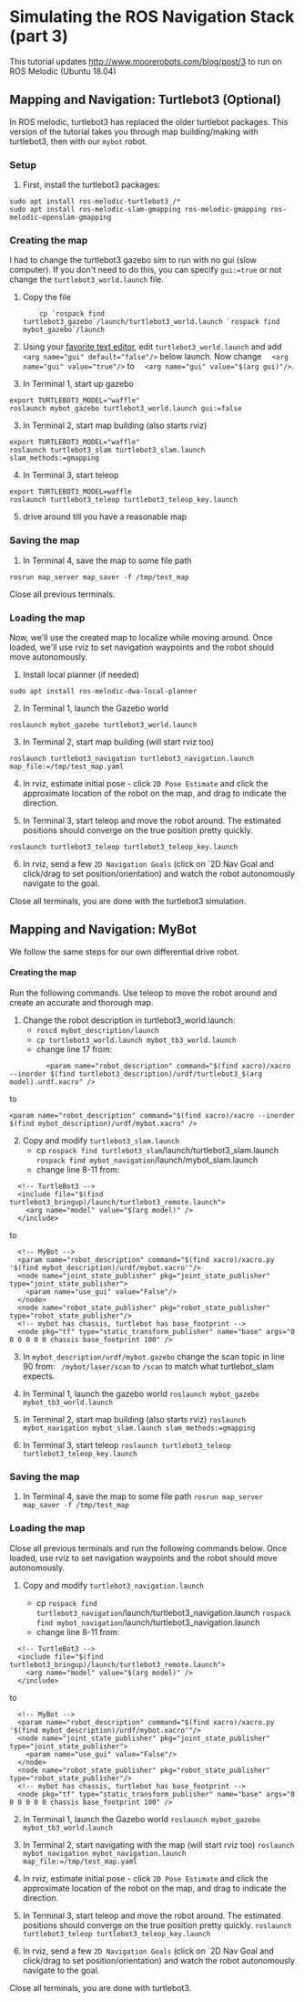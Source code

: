 # Simulating the ROS Navigation Stack (part 3)

This tutorial updates http://www.moorerobots.com/blog/post/3 to run on ROS Melodic (Ubuntu 18.04)

## Mapping and Navigation: Turtlebot3 (Optional)
In ROS melodic, turtlebot3 has replaced the older turtlebot packages.  This
version of the tutorial takes you through map building/making with turtlebot3,
then with our `mybot` robot.

### Setup
1. First, install the turtlebot3 packages:
```
sudo apt install ros-melodic-turtlebot3_/*
sudo apt install ros-melodic-slam-gmapping ros-melodic-gmapping ros-melodic-openslam-gmapping
```

### Creating the map
I had to change the turtlebot3 gazebo sim to run with no gui (slow computer).  If you don't need to do this, you can specify `gui:=true` or not change the `turtlebot3_world.launch` file.

1. Copy the file
    ```
        cp `rospack find turtlebot3_gazebo`/launch/turtlebot3_world.launch `rospack find mybot_gazebo`/launch
    ```
2. Using your [favorite text editor](http://vim.org), edit `turtlebot3_world.launch` and add
`<arg name="gui" default="false"/>` below launch.  Now change
`  <arg name="gui" value="true"/>`
to
`  <arg name="gui" value="$(arg gui)"/>`.  

2.  In Terminal 1, start up gazebo

```
export TURTLEBOT3_MODEL="waffle"
roslaunch mybot_gazebo turtlebot3_world.launch gui:=false
```

3. In Terminal 2, start map building (also starts rviz)
```
export TURTLEBOT3_MODEL="waffle"
roslaunch turtlebot3_slam turtlebot3_slam.launch slam_methods:=gmapping
```

4. In Terminal 3, start teleop
```
export TURTLEBOT3_MODEL=waffle
roslaunch turtlebot3_teleop turtlebot3_teleop_key.launch
```

5. drive around till you have a reasonable map

### Saving the map
1. In Terminal 4, save the map to some file path
```
rosrun map_server map_saver -f /tmp/test_map
```
Close all previous terminals.

### Loading the map
Now, we'll use the created map to localize while moving around.  Once
loaded, we'll use rviz to set navigation waypoints and the robot should move
autonomously.

1. Install local planner (if needed)
```
sudo apt install ros-melodic-dwa-local-planner
```

2. In Terminal 1, launch the Gazebo world
```
roslaunch mybot_gazebo turtlebot3_world.launch
```

3. In Terminal 2, start map building (will start rviz too)
```
roslaunch turtlebot3_navigation turtlebot3_navigation.launch map_file:=/tmp/test_map.yaml
```

4. In rviz, estimate initial pose - click `2D Pose Estimate` and click the approximate location of the robot on the map, and drag to indicate the direction.

5. In Terminal 3, start teleop and move the robot around.  The estimated positions should converge on the true position pretty quickly.
```
roslaunch turtlebot3_teleop turtlebot3_teleop_key.launch
```

6. In rviz, send a few `2D Navigation Goals` (click on `2D Nav Goal and click/drag to set position/orientation) and watch the robot autonomously navigate to the goal.

Close all terminals, you are done with the turtlebot3 simulation.

## Mapping and Navigation: MyBot
We follow the same steps for our own differential drive robot.

#### Creating the map
Run the following commands.  Use teleop to move the robot around and create an accurate and thorough map.

1. Change the robot description in turtlebot3_world.launch:
    * `roscd mybot_description/launch`
    * `cp turtlebot3_world.launch mybot_tb3_world.launch`
    * change line 17 from:
```
         <param name="robot_description" command="$(find xacro)/xacro --inorder $(find turtlebot3_description)/urdf/turtlebot3_$(arg model).urdf.xacro" /> 
```
to
```
<param name="robot_description" command="$(find xacro)/xacro --inorder $(find mybot_description)/urdf/mybot.xacro" /> 
```

2. Copy and modify `turtlebot3_slam.launch`
    * cp ``rospack find turtlebot3_slam``/launch/turtlebot3_slam.launch ``rospack find mybot_navigation``/launch/mybot_slam.launch
    * change line 8-11 from:
```
  <!-- TurtleBot3 -->
  <include file="$(find turtlebot3_bringup)/launch/turtlebot3_remote.launch">
    <arg name="model" value="$(arg model)" />
  </include>
```
to
```
  <!-- MyBot -->
  <param name="robot_description" command="$(find xacro)/xacro.py '$(find mybot_description)/urdf/mybot.xacro'"/>
  <node name="joint_state_publisher" pkg="joint_state_publisher" type="joint_state_publisher">
    <param name="use_gui" value="False"/>
  </node>
  <node name="robot_state_publisher" pkg="robot_state_publisher" type="robot_state_publisher"/>
  <!-- mybot has chassis, turtlebot has base_footprint -->
  <node pkg="tf" type="static_transform_publisher" name="base" args="0 0 0 0 0 0 chassis base_footprint 100" />
```

3. In `mybot_description/urdf/mybot.gazebo` change the scan topic in line 90 from:
   ` /mybot/laser/scan` to `/scan`
 to match what turtlebot_slam expects.

4. In Terminal 1, launch the gazebo world
`roslaunch mybot_gazebo mybot_tb3_world.launch`

5. In Terminal 2, start map building (also starts rviz)
`roslaunch mybot_navigation mybot_slam.launch slam_methods:=gmapping`

6. In Terminal 3, start teleop
`roslaunch turtlebot3_teleop turtlebot3_teleop_key.launch`

### Saving the map
1. In Terminal 4, save the map to some file path
`rosrun map_server map_saver -f /tmp/test_map`

### Loading the map
Close all previous terminals and run the following commands below.  Once loaded, use rviz to set navigation waypoints and the robot should move autonomously.

1. Copy and modify `turtlebot3_navigation.launch`

    * cp `rospack find turtlebot3_navigation`/launch/turtlebot3_navigation.launch `rospack find mybot_navigation`/launch/turtlebot3_navigation.launch
    * change line 8-11 from:
```
  <!-- TurtleBot3 -->
  <include file="$(find turtlebot3_bringup)/launch/turtlebot3_remote.launch">
    <arg name="model" value="$(arg model)" />
  </include>
```
to
```
  <!-- MyBot -->
  <param name="robot_description" command="$(find xacro)/xacro.py '$(find mybot_description)/urdf/mybot.xacro'"/>
  <node name="joint_state_publisher" pkg="joint_state_publisher" type="joint_state_publisher">
    <param name="use_gui" value="False"/>
  </node>
  <node name="robot_state_publisher" pkg="robot_state_publisher" type="robot_state_publisher"/>
  <!-- mybot has chassis, turtlebot has base_footprint -->
  <node pkg="tf" type="static_transform_publisher" name="base" args="0 0 0 0 0 0 chassis base_footprint 100" />
```

2. In Terminal 1, launch the Gazebo world
`roslaunch mybot_gazebo mybot_tb3_world.launch`

3. In Terminal 2, start navigating with the map (will start rviz too)
`roslaunch mybot_navigation mybot_navigation.launch map_file:=/tmp/test_map.yaml`

4. In rviz, estimate initial pose - click `2D Pose Estimate` and click the approximate location of the robot on the map, and drag to indicate the direction.

5. In Terminal 3, start teleop and move the robot around.  The estimated positions should converge on the true position pretty quickly.
`roslaunch turtlebot3_teleop turtlebot3_teleop_key.launch`

6. In rviz, send a few `2D Navigation Goals` (click on `2D Nav Goal and click/drag to set position/orientation) and watch the robot autonomously navigate to the goal.

Close all terminals, you are done with turtlebot3.